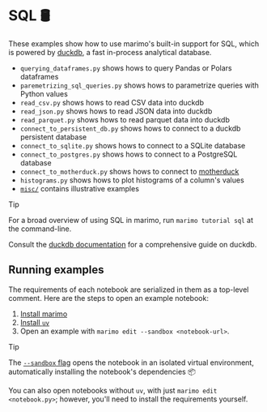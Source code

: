 # SQL 🛢️

These examples show how to use marimo's built-in support for SQL, which
is powered by [duckdb](https://duckdb.org/), a fast in-process
analytical database.

- `querying_dataframes.py` shows hows to query Pandas or Polars dataframes
- `paremetrizing_sql_queries.py` shows hows to parametrize queries with Python values
- `read_csv.py` shows hows to read CSV data into duckdb
- `read_json.py` shows hows to read JSON data into duckdb
- `read_parquet.py` shows hows to read parquet data into duckdb
- `connect_to_persistent_db.py` shows hows to connect to a duckdb persistent database
- `connect_to_sqlite.py` shows hows to connect to a SQLite database
- `connect_to_postgres.py` shows hows to connect to a PostgreSQL database
- `connect_to_motherduck.py` shows hows to connect to [motherduck](https://motherduck.com)
- `histograms.py` shows hows to plot histograms of a column's values
- [`misc/`](misc/) contains illustrative examples

> [!TIP]
> For a broad overview of using SQL in marimo, run `marimo tutorial sql` at the
> command-line.

Consult the [duckdb documentation](https://duckdb.org/docs/index) for a
comprehensive guide on duckdb.

## Running examples

The requirements of each notebook are serialized in them as a top-level
comment. Here are the steps to open an example notebook:

1. [Install marimo](https://docs.marimo.io/getting_started/index.html#installation)
2. [Install `uv`](https://github.com/astral-sh/uv/?tab=readme-ov-file#installation)
3. Open an example with `marimo edit --sandbox <notebook-url>`.


> [!TIP]
> The [`--sandbox` flag](https://docs.marimo.io/guides/editor_features/package_management.html) opens the notebook in an isolated virtual environment,
> automatically installing the notebook's dependencies 📦

You can also open notebooks without `uv`, with just `marimo edit <notebook.py>`;
however, you'll need to install the requirements yourself.
